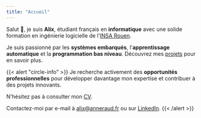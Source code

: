 ```yaml
---
title: "Accueil"
---
```


Salut 👋, je suis **Alix**, étudiant français en **informatique** avec une solide formation en ingénierie logicielle de l'[INSA Rouen](https://www.insa-rouen.fr).

Je suis passionné par les **systèmes embarqués**, l'**apprentissage automatique** et la **programmation bas niveau**. Découvrez mes [projets](/projects) pour en savoir plus.

{{< alert "circle-info" >}}
Je recherche activement des **opportunités professionnelles** pour développer davantage mon expertise et contribuer à des projets innovants.

N'hésitez pas à consulter mon [CV](https://resume.alix.anneraud.fr/Resume.english.pdf).

Contactez-moi par e-mail à [alix@anneraud.fr](mailto:alix@anneraud.fr) ou sur [LinkedIn](https://www.linkedin.com/in/alix-anneraud/).
{{< /alert >}}

